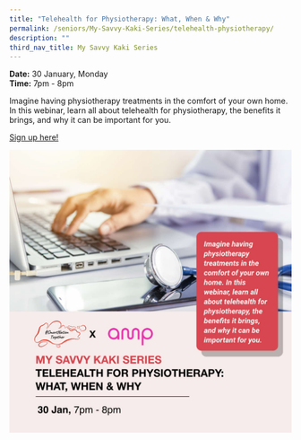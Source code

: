 ```yaml
---
title: "Telehealth for Physiotherapy: What, When & Why"
permalink: /seniors/My-Savvy-Kaki-Series/telehealth-physiotherapy/
description: ""
third_nav_title: My Savvy Kaki Series
---
```

**Date:** 30 January, Monday
<br> **Time:** 7pm - 8pm

Imagine having physiotherapy treatments in the comfort of your own home. In this webinar, learn all about telehealth for physiotherapy, the benefits it brings, and why it can be important for you. 

[Sign up here!](https://go.gov.sg/wa-telehealth-jan23)

![free webinar on telehealth for physiotherapy](/images/Jan%202023/Seniors_30%20Jan2023.jpeg)